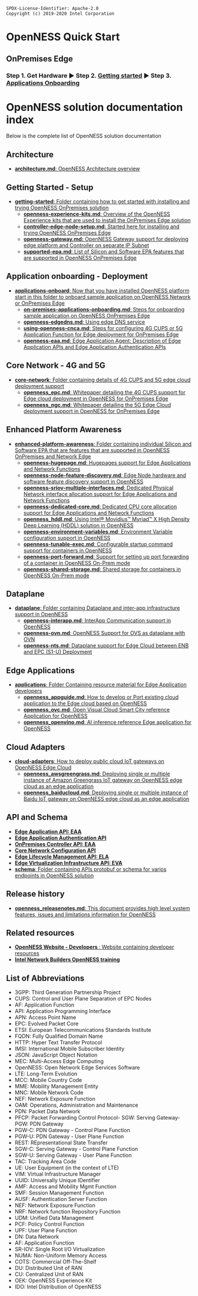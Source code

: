 ```text
SPDX-License-Identifier: Apache-2.0
Copyright (c) 2019-2020 Intel Corporation
```

# OpenNESS Quick Start

   ## <b>OnPremises Edge</b>
   ### <b>Step 1.</b> Get Hardware &#9658; <b>Step 2.</b> [Getting started](https://github.com/open-ness/native-on-prem/blob/master/specs/doc/getting-started/controller-edge-node-setup.md) &#9658; <b>Step 3.</b> [Applications Onboarding](https://github.com/open-ness/native-on-prem/blob/master/specs/doc/applications-onboard/on-premises-applications-onboarding.md)

# OpenNESS solution documentation index

Below is the complete list of OpenNESS solution documentation

## Architecture

* [<b>architecture.md</b>: OpenNESS Architecture overview](https://github.com/open-ness/native-on-prem/blob/master/specs/doc/architecture.md)

## Getting Started - Setup

* [<b>getting-started</b>: Folder containing how to get started with installing and trying OpenNESS OnPremises solution](https://github.com/open-ness/native-on-prem/blob/master/specs/doc/getting-started)
   * [<b>openness-experience-kits.md</b>: Overview of the OpenNESS Experience kits that are used to install the OnPremises Edge solution](https://github.com/open-ness/native-on-prem/blob/master/specs/doc/getting-started/openness-experience-kits.md)
   * [<b>controller-edge-node-setup.md</b>: Started here for installing and trying OpenNESS OnPremises Edge](https://github.com/open-ness/native-on-prem/blob/master/specs/doc/getting-started/controller-edge-node-setup.md)
   * [<b>openness-gateway.md:</b> OpenNESS Gateway support for deploying edge platform and Controller on separate IP Subnet](https://github.com/open-ness/native-on-prem/blob/master/specs/doc/getting-started/openness-gateway.md)
   * [<b>supported-epa.md</b>: List of Silicon and Software EPA features that are supported in OpenNESS OnPremises Edge](https://github.com/open-ness/native-on-prem/blob/master/specs/doc/getting-started/supported-epa.md)

## Application onboarding - Deployment

* [<b>applications-onboard</b>: Now that you have installed OpenNESS platform start in this folder to onboard sample application on OpenNESS Network or OnPremises Edge](https://github.com/open-ness/native-on-prem/blob/master/specs/doc/applications-onboard)
   * [<b>on-premises-applications-onboarding.md</b>: Steps for onboarding sample application on OpenNESS OnPremises Edge](https://github.com/open-ness/native-on-prem/blob/master/specs/doc/applications-onboard/on-premises-applications-onboarding.md)
   * [<b>openness-edgedns.md</b>: Using edge DNS service](https://github.com/open-ness/native-on-prem/blob/master/specs/doc/applications-onboard/openness-edgedns.md)
   * [<b>using-openness-cnca.md</b>: Steps for configuring 4G CUPS or 5G Application Function for Edge deployment for OnPremises Edge](https://github.com/open-ness/native-on-prem/blob/master/specs/doc/applications-onboard/using-openness-cnca.md)
   * [<b>openness-eaa.md</b>: Edge Application Agent: Description of Edge Application APIs and Edge Application Authentication APIs](https://github.com/open-ness/native-on-prem/blob/master/specs/doc/applications-onboard/openness-eaa.md)

## Core Network - 4G and 5G

* [<b>core-network</b>: Folder containing details of 4G CUPS and 5G edge cloud deployment support](https://github.com/open-ness/native-on-prem/blob/master/specs/doc/core-network)
   * [<b>openness_epc.md</b>: Whitepaper detailing the 4G CUPS support for Edge cloud deployment in OpenNESS for OnPremises Edge](https://github.com/open-ness/native-on-prem/blob/master/specs/doc/core-network/openness_epc.md)
   * [<b>openness_ngc.md</b>: Whitepaper detailing the 5G Edge Cloud deployment support in OpenNESS for OnPremises Edge](https://github.com/open-ness/native-on-prem/blob/master/specs/doc/core-network/openness_ngc.md)

## Enhanced Platform Awareness

* [<b>enhanced-platform-awareness</b>: Folder containing individual Silicon and Software EPA that are features that are supported in OpenNESS OnPremises and Network Edge](https://github.com/open-ness/native-on-prem/blob/master/specs/doc/enhanced-platform-awareness)
   * [<b>openness-hugepage.md</b>: Hugepages support for Edge Applications and Network Functions](https://github.com/open-ness/native-on-prem/blob/master/specs/doc/enhanced-platform-awareness/openness-hugepage.md)
   * [<b>openness-node-feature-discovery.md</b>: Edge Node hardware and software feature discovery support in OpenNESS](https://github.com/open-ness/native-on-prem/blob/master/specs/doc/enhanced-platform-awareness/openness-node-feature-discovery.md)
   * [<b>openness-sriov-multiple-interfaces.md</b>: Dedicated Physical Network interface allocation support for Edge Applications and Network Functions](https://github.com/open-ness/native-on-prem/blob/master/specs/doc/enhanced-platform-awareness/openness-sriov-multiple-interfaces.md)
   * [<b>openness-dedicated-core.md</b>: Dedicated CPU core allocation support for Edge Applications and Network Functions](https://github.com/open-ness/native-on-prem/blob/master/specs/doc/enhanced-platform-awareness/openness-dedicated-core.md)
   * [<b>openness_hddl.md</b>: Using Intel® Movidius™ Myriad™ X High Density Deep Learning (HDDL) solution in OpenNESS](https://github.com/open-ness/native-on-prem/blob/master/specs/doc/enhanced-platform-awareness/openness_hddl.md)
   * [<b>openness-environment-variables.md</b>: Environment Variable configuration support in OpenNESS](https://github.com/open-ness/native-on-prem/blob/master/specs/doc/enhanced-platform-awareness/openness-environment-variables.md)
   * [<b>openness-tunable-exec.md</b>: Configurable startup command support for containers in OpenNESS](https://github.com/open-ness/native-on-prem/blob/master/specs/doc/enhanced-platform-awareness/openness-tunable-exec.md)
   *  [<b>openness-port-forward.md</b>: Support for setting up port forwarding of a container in OpenNESS On-Prem mode](https://github.com/open-ness/native-on-prem/blob/master/specs/doc/enhanced-platform-awareness/openness-port-forward.md)
   *  [<b>openness-shared-storage.md</b>: Shared storage for containers in OpenNESS On-Prem mode](https://github.com/open-ness/native-on-prem/blob/master/specs/doc/enhanced-platform-awareness/openness-shared-storage.md)

## Dataplane

* [<b>dataplane</b>: Folder containing Dataplane and inter-app infrastructure support in OpenNESS](https://github.com/open-ness/native-on-prem/blob/master/specs/doc/dataplane)
   * [<b>openness-interapp.md</b>: InterApp Communication support in OpenNESS](https://github.com/open-ness/native-on-prem/blob/master/specs/doc/dataplane/openness-interapp.md)
   * [<b>openness-ovn.md</b>: OpenNESS Support for OVS as dataplane with OVN](https://github.com/open-ness/native-on-prem/blob/master/specs/doc/dataplane/openness-ovn.md)
   * [<b>openness-nts.md</b>: Dataplane support for Edge Cloud between ENB and EPC (S1-U) Deployment](https://github.com/open-ness/native-on-prem/blob/master/specs/doc/dataplane/openness-nts.md)

## Edge Applications

* [<b>applications</b>: Folder Containing resource material for Edge Application developers](https://github.com/open-ness/native-on-prem/blob/master/specs/doc/applications)
   * [<b>openness_appguide.md</b>: How to develop or Port existing cloud application to the Edge cloud based on OpenNESS](https://github.com/open-ness/native-on-prem/blob/master/specs/doc/applications/openness_appguide.md)
   * [<b>openness_ovc.md</b>: Open Visual Cloud Smart City reference Application for OpenNESS](https://github.com/open-ness/native-on-prem/blob/master/specs/doc/applications/openness_ovc.md)
   * [<b>openness_openvino.md</b>: AI inference reference Edge application for OpenNESS](https://github.com/open-ness/native-on-prem/blob/master/specs/doc/applications/openness_openvino.md)

## Cloud Adapters

* [<b>cloud-adapters</b>: How to deploy public cloud IoT gateways on OpenNESS Edge Cloud](https://github.com/open-ness/native-on-prem/blob/master/specs/doc/cloud-adapters)
     * [<b>openness_awsgreengrass.md</b>: Deploying single or multiple instance of Amazon Greengrass IoT gateway on OpenNESS edge cloud as an edge application](https://github.com/open-ness/native-on-prem/blob/master/specs/doc/cloud-adapters/openness_awsgreengrass.md)
     * [<b>openness_baiducloud.md</b>: Deploying single or multiple instance of Baidu IoT gateway on OpenNESS edge cloud as an edge application](https://github.com/open-ness/native-on-prem/blob/master/specs/doc/cloud-adapters/openness_baiducloud.md)

## API and Schema

* [<b>Edge Application API: EAA</b>](https://www.openness.org/api-documentation/?api=eaa)
* [<b>Edge Application Authentication API</b>](https://www.openness.org/api-documentation/?api=auth)
* [<b>OnPremises Controller API: EAA</b>](https://www.openness.org/api-documentation/?api=controller)
* [<b>Core Network Configuration API</b>](https://www.openness.org/api-documentation/?api=cups)
* [<b>Edge Lifecycle Management API: ELA</b>](https://github.com/open-ness/native-on-prem/blob/master/specs/schema/pb/ela.proto)
* [<b>Edge Virtualization Infrastructure API: EVA</b>](https://github.com/open-ness/native-on-prem/blob/master/specs/schema/pb/eva.proto)
* [<b>schema</b>: Folder containing APIs protobuf or schema for varios endpoints in OpenNESS solution](https://github.com/open-ness/native-on-prem/blob/master/specs/schema)

## Release history

* [<b>openness_releasenotes.md</b>: This document provides high level system features, issues and limitations information for OpenNESS](openness_releasenotes.md)

## Related resources

* [<b>OpenNESS Website - Developers </b>: Website containing developer resources](https://www.openness.org/developers)
* [<b>Intel Network Builders OpenNESS training </b>](https://builders.intel.com/university/networkbuilders/coursescategory/open-network-edge-services-software-openness)

## List of Abbreviations

- 3GPP: Third Generation Partnership Project
- CUPS: Control and User Plane Separation of EPC Nodes
- AF: Application Function
- API: Application Programming Interface
- APN: Access Point Name
- EPC: Evolved Packet Core
- ETSI: European Telecommunications Standards Institute
- FQDN: Fully Qualified Domain Name
- HTTP: Hyper Text Transfer Protocol
- IMSI: International Mobile Subscriber Identity
- JSON:	JavaScript Object Notation
- MEC: Multi-Access Edge Computing
- OpenNESS: Open Network Edge Services Software
- LTE: Long-Term Evolution
- MCC: Mobile Country Code
- MME: Mobility Management Entity
- MNC: Mobile Network Code
- NEF: Network Exposure Function
- OAM: Operations, Administration and Maintenance
- PDN: Packet Data Network
- PFCP: Packet Forwarding Control Protocol- SGW: Serving Gateway- PGW: PDN Gateway
- PGW-C: PDN Gateway - Control Plane Function
- PGW-U: PDN Gateway - User Plane Function
- REST: REpresentational State Transfer
- SGW-C: Serving Gateway - Control Plane Function
- SGW-U: Serving Gateway - User Plane Function
- TAC: Tracking Area Code
- UE: User Equipment (in the context of LTE)
- VIM: Virtual Infrastructure Manager
- UUID: Universally Unique IDentifier
- AMF: Access and Mobility Mgmt Function
- SMF: Session Management Function
- AUSF: Authentication Server Function
- NEF: Network Exposure Function
- NRF: Network function Repository Function
- UDM: Unified Data Management
- PCF: Policy Control Function
- UPF: User Plane Function
- DN: Data Network
- AF: Application Function
- SR-IOV: Single Root I/O Virtualization
- NUMA: Non-Uniform Memory Access
- COTS: Commercial Off-The-Shelf
- DU: Distributed Unit of RAN
- CU: Centralized Unit of RAN
- OEK: OpenNESS Experience Kit
- IDO: Intel Distribution of OpenNESS
